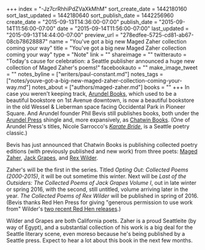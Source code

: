 +++
index = "-Jz7crRhhiPdZVaXkMhM"
sort_create_date = 1442180160
sort_last_updated = 1442180640
sort_publish_date = 1442256960
create_date = "2015-09-13T14:36:00-07:00"
publish_date = "2015-09-14T11:56:00-07:00"
date = "2015-09-14T11:56:00-07:00"
last_updated = "2015-09-13T14:44:00-07:00"
preview_url = "278edfee-5725-cd81-ab67-08cb78628887"
name = "You've got a big new Maged Zaher collection coming your way"
title = "You've got a big new Maged Zaher collection coming your way"
type = "Note"
link = ""
shareimage = ""
twitterauto = "Today's cause for celebration: a Seattle publisher announced a huge new collection of Maged Zaher's poems!"
facebookauto = ""
make_image_tweet = ""
notes_byline = ["writers/paul-constant.md"]
notes_tags = ["notes/youve-got-a-big-new-maged-zaher-collection-coming-your-way.md"]
notes_about = ["authors/maged-zaher.md"]
books = ""
+++
In case you weren't keeping track, [Arundel Books](http://www.arundelbookstores.com/home.html), which used to be a beautiful bookstore on 1st Avenue downtown, is now a beautiful bookstore in the old Wessel & Lieberman space facing Occidental Park in Pioneer Square. And Arundel founder Phil Bevis still publishes books, both under the [Arundel Press](http://www.arundelbookstores.com/publications.html) shingle and, more expansively, as [Chatwin Books](http://www.chatwinbooks.com/). (One of Arundel Press's titles, Nicole Sarrocco's [*Karate Bride*](http://www.karatebride.com/KB2.html), is a Seattle poetry classic.)

Bevis has just announced that Chatwin Books is publishing collected poetry editions (with previously published and new work) from three poets: [Maged Zaher](http://www.themonarchreview.org/three-poems-maged-zaher/), [Jack Grapes](http://jackgrapes.com/grapes_bio.php), and [Rex Wilder](http://www.poetryfoundation.org/bio/rex-wilder). 

Zaher's will be the first in the series. Titled *Opting Out: Collected Poems (2000-2015)*, it will be out sometime this winter. Next will be *Last of the Outsiders: The Collected Poems of Jack Grapes Volume I*, out in late winter or spring 2016, with the second, still untitled, volume arriving later in the year. *The Collected Poems of Rex Wilder* will be published in spring of 2016. (Bevis thanks Red Hen Press for giving "generous permission to use work from" Wilder's [two recent Red Hen releases](http://redhen.org/authors/?author_UUID=A51AE7E1-F163-8D36-18A2-B1BC736822A3).)

Wilder and Grapes are both California poets. Zaher is a proud Seattleite (by way of Egypt), and a substantial collection of his work is a big deal for the Seattle literary scene, even moreso because he's being published by a Seattle press. Expect to hear a lot about this book in the next few months.